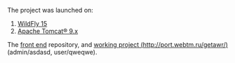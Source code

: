 The project was launched on:

1) [WildFly 15](http://wildfly.org/downloads/)
2) [Apache Tomcat® 9.x](https://tomcat.apache.org/download-90.cgi)

The [front end](https://github.com/iurybakov/getawr_ui) repository, and [working project (http://port.webtm.ru/getawr/)](http://port.webtm.ru/getawr/) (admin/asdasd, user/qweqwe).
